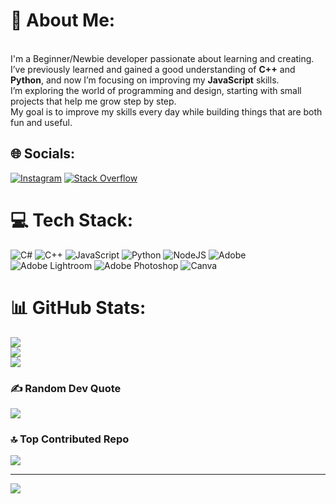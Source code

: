 # 💫 About Me:
<br>I'm a Beginner/Newbie developer passionate about learning and creating.  <br>I’ve previously learned and gained a good understanding of **C++** and **Python**, and now I’m focusing on improving my **JavaScript** skills.  <br>I’m exploring the world of programming and design, starting with small projects that help me grow step by step.  <br>My goal is to improve my skills every day while building things that are both fun and useful.<br>


## 🌐 Socials:
[![Instagram](https://img.shields.io/badge/Instagram-%23E4405F.svg?logo=Instagram&logoColor=white)](https://instagram.com/arfinno_88) [![Stack Overflow](https://img.shields.io/badge/-Stackoverflow-FE7A16?logo=stack-overflow&logoColor=white)](https://stackoverflow.com/users/31261961) 

# 💻 Tech Stack:
![C#](https://img.shields.io/badge/c%23-%23239120.svg?style=for-the-badge&logo=csharp&logoColor=white) ![C++](https://img.shields.io/badge/c++-%2300599C.svg?style=for-the-badge&logo=c%2B%2B&logoColor=white) ![JavaScript](https://img.shields.io/badge/javascript-%23323330.svg?style=for-the-badge&logo=javascript&logoColor=%23F7DF1E) ![Python](https://img.shields.io/badge/python-3670A0?style=for-the-badge&logo=python&logoColor=ffdd54) ![NodeJS](https://img.shields.io/badge/node.js-6DA55F?style=for-the-badge&logo=node.js&logoColor=white) ![Adobe](https://img.shields.io/badge/adobe-%23FF0000.svg?style=for-the-badge&logo=adobe&logoColor=white) ![Adobe Lightroom](https://img.shields.io/badge/Adobe%20Lightroom-31A8FF.svg?style=for-the-badge&logo=Adobe%20Lightroom&logoColor=white) ![Adobe Photoshop](https://img.shields.io/badge/adobe%20photoshop-%2331A8FF.svg?style=for-the-badge&logo=adobe%20photoshop&logoColor=white) ![Canva](https://img.shields.io/badge/Canva-%2300C4CC.svg?style=for-the-badge&logo=Canva&logoColor=white)
# 📊 GitHub Stats:
![](https://github-readme-stats.vercel.app/api?username=blackhunter88&theme=omni&hide_border=false&include_all_commits=true&count_private=true)<br/>
![](https://nirzak-streak-stats.vercel.app/?user=blackhunter88&theme=omni&hide_border=false)<br/>
![](https://github-readme-stats.vercel.app/api/top-langs/?username=blackhunter88&theme=omni&hide_border=false&include_all_commits=true&count_private=true&layout=compact)

### ✍️ Random Dev Quote
![](https://quotes-github-readme.vercel.app/api?type=horizontal&theme=radical)

### 🔝 Top Contributed Repo
![](https://github-contributor-stats.vercel.app/api?username=blackhunter88&limit=5&theme=dark&combine_all_yearly_contributions=true)

---
[![](https://visitcount.itsvg.in/api?id=blackhunter88&icon=0&color=2)](https://visitcount.itsvg.in)

<!-- Proudly created with GPRM ( https://gprm.itsvg.in ) -->
